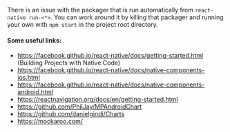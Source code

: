 
There is an issue with the packager that is run automatically from `react-native run-<*>`. You can work around it by killing that packager and running your own with `npm start` in the project root directory.

#### Some useful links:
- https://facebook.github.io/react-native/docs/getting-started.html 
(Building Projects with Native Code)
- https://facebook.github.io/react-native/docs/native-components-ios.html
- https://facebook.github.io/react-native/docs/native-components-android.html
- https://reactnavigation.org/docs/en/getting-started.html 
- https://github.com/PhilJay/MPAndroidChart 
- https://github.com/danielgindi/Charts
- https://mockaroo.com/ 